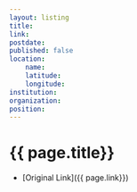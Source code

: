 ```yaml
---
layout: listing
title:
link: 
postdate: 
published: false
location:
    name: 
    latitude: 
    longitude: 
institution: 
organization: 
position: 
---
```



# {{ page.title}}

* [Original Link]({{ page.link}})